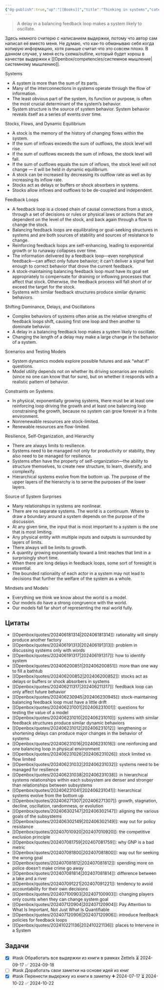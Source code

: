 ```yaml
---
{"dg-publish":true,"up":"[[Books]]","title":"Thinking in systems","category":"book","status":"Completed","tags":["books"],"rating":4,"date":"2024-05-17","modified_at":"2024-10-22T11:38:06+03:00","dg-path":"/books/Thinking in systems.md","permalink":"/books/thinking-in-systems/","dgPassFrontmatter":true}
---
```





> A delay in a balancing feedback loop makes a system likely to oscillate.

Здесь немного считерю с написанием выдержки, потому что автор сам написал её вместо меня. Не думаю, что как-то обманываю себя когда копирую информацию, хотя раньше считал что это совсем плохо. В данном случае, у меня есть схема/outline, который будет хорош в качестве выдержки к [[Openbox/competencies/системное мышление\|системному мышлению]].

Systems
- A system is more than the sum of its parts.
- Many of the interconnections in systems operate through the flow of information.
- The least obvious part of the system, its function or purpose, is often the most crucial determinant of the system’s behavior.
- System structure is the source of system behavior. System behavior reveals itself as a series of events over time.


Stocks, Flows, and Dynamic Equilibrium
- A stock is the memory of the history of changing flows within the system.
- If the sum of inflows exceeds the sum of outflows, the stock level will rise.
- If the sum of outflows exceeds the sum of inflows, the stock level will fall.
- If the sum of outflows equals the sum of inflows, the stock level will not change — it will be held in dynamic equilibrium.
- A stock can be increased by decreasing its outflow rate as well as by increasing its inflow rate.
- Stocks act as delays or buffers or shock absorbers in systems.
- Stocks allow inflows and outflows to be de-coupled and independent.


Feedback Loops
- A feedback loop is a closed chain of causal connections from a stock, through a set of decisions or rules or physical laws or actions that are dependent on the level of the stock, and back again through a flow to change the stock.
- Balancing feedback loops are equilibrating or goal-seeking structures in systems and are both sources of stability and sources of resistance to change.
- Reinforcing feedback loops are self-enhancing, leading to exponential growth or to runaway collapses over time.
- The information delivered by a feedback loop—even nonphysical feedback—can affect only future behavior; it can’t deliver a signal fast enough to correct behavior that drove the current feedback.
- A stock-maintaining balancing feedback loop must have its goal set appropriately to compensate for draining or inflowing processes that affect that stock. Otherwise, the feedback process will fall short of or exceed the target for the stock.
- Systems with similar feedback structures produce similar dynamic behaviors.


Shifting Dominance, Delays, and Oscillations
- Complex behaviors of systems often arise as the relative strengths of feedback loops shift, causing first one loop and then another to dominate behavior.
- A delay in a balancing feedback loop makes a system likely to oscillate.
- Changing the length of a delay may make a large change in the behavior of a system.


Scenarios and Testing Models
- System dynamics models explore possible futures and ask “what if” questions.
- Model utility depends not on whether its driving scenarios are realistic (since no one can know that for sure), but on whether it responds with a realistic pattern of behavior.


Constraints on Systems
- In physical, exponentially growing systems, there must be at least one reinforcing loop driving the growth and at least one balancing loop constraining the growth, because no system can grow forever in a finite environment.
- Nonrenewable resources are stock-limited.
- Renewable resources are flow-limited.


Resilience, Self-Organization, and Hierarchy
- There are always limits to resilience.
- Systems need to be managed not only for productivity or stability, they also need to be managed for resilience.
- Systems often have the property of self-organization—the ability to structure themselves, to create new structure, to learn, diversify, and complexify.
- Hierarchical systems evolve from the bottom up. The purpose of the upper layers of the hierarchy is to serve the purposes of the lower layers.


Source of System Surprises
- Many relationships in systems are nonlinear.
- There are no separate systems. The world is a continuum. Where to draw a boundary around a system depends on the purpose of the discussion.
- At any given time, the input that is most important to a system is the one that is most limiting.
- Any physical entity with multiple inputs and outputs is surrounded by layers of limits.
- There always will be limits to growth.
- A quantity growing exponentially toward a limit reaches that limit in a surprisingly short time.
- When there are long delays in feedback loops, some sort of foresight is essential.
- The bounded rationality of each actor in a system may not lead to decisions that further the welfare of the system as a whole.


Mindsets and Models
- Everything we think we know about the world is a model.
- Our models do have a strong congruence with the world.
- Our models fall far short of representing the real world fully.



## Цитаты

- [[Openbox/quotes/202406181314\|202406181314]]: rationality will simply produce another factory
- [[Openbox/quotes/202406191313\|202406191313]]: problem in discussing systems only with words
- [[Openbox/quotes/202406191317\|202406191317]]: how to identify system
- [[Openbox/quotes/202406200851\|202406200851]]: more than one way to fill a bathtub
- [[Openbox/quotes/202406200852\|202406200852]]: stocks act as delays or buffers or shock absorbers in systems
- [[Openbox/quotes/202406211317\|202406211317]]: feedback loop can only affect future behavior
- [[Openbox/quotes/202406230945\|202406230945]]: stock-maintaining balancing feedback loop must have a little drift
- [[Openbox/quotes/202406231001\|202406231001]]: questions for testing the value of a model
- [[Openbox/quotes/202406231010\|202406231010]]: systems with similar feedback structures produce similar dynamic behaviors
- [[Openbox/quotes/202406231012\|202406231012]]: lengthening or shortening delays can produce major changes in the behavior of systems
- [[Openbox/quotes/202406231016\|202406231016]]: one reinforcing and one balancing loop in physical environment
- [[Openbox/quotes/202406231026\|202406231026]]: stock limited vs flow limited
- [[Openbox/quotes/202406231032\|202406231032]]: systems need to be managed for resilience
- [[Openbox/quotes/202406231038\|202406231038]]: in hierarchical systems relationships within each subsystem are denser and stronger than relationships between subsystems
- [[Openbox/quotes/202406231041\|202406231041]]: hierarchical systems evolve from the bottom up
- [[Openbox/quotes/202406271307\|202406271307]]: growth, stagnation, decline, oscillation, randomness, or evolution
- [[Openbox/quotes/202406302147\|202406302147]]: aligning the various goals of the subsystems
- [[Openbox/quotes/202406302149\|202406302149]]: way out for policy resistance
- [[Openbox/quotes/202407010920\|202407010920]]: the competitive exclusion principle
- [[Openbox/quotes/202407081759\|202407081759]]: why GNP is a bad metric
- [[Openbox/quotes/202407081800\|202407081800]]: way out for seeking the wrong goal
- [[Openbox/quotes/202407081812\|202407081812]]: spending more on police doesn’t make crime go away
- [[Openbox/quotes/202407081814\|202407081814]]: difference between a lake and a river
- [[Openbox/quotes/202407091221\|202407091221]]: tendency to avoid accountability for their own decisions
- [[Openbox/quotes/202407100903\|202407100903]]: changing players only counts when they can change system goal
- [[Openbox/quotes/202407120904\|202407120904]]: Pay Attention to What Is Important, Not Just What Is Quantifiable
- [[Openbox/quotes/202407120906\|202407120906]]: introduce feedback policies for feedback loops
- [[Openbox/quotes/202410221136\|202410221136]]: places to Intervene in a System


## Задачи

- [x] #task Обработать все выдержки из книги в рамках Zettels ⏳ 2024-09-17 ✅ 2024-09-18
- [ ] #task Доработать свои заметки на основе идей из книг
- [x] #task Перенести выдержку из книги в заметку ➕ 2024-07-17 ⏳ 2024-10-22 ✅ 2024-10-22
